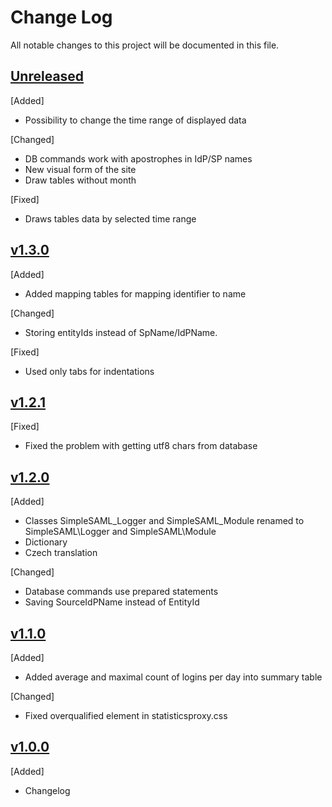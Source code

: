 # Change Log
All notable changes to this project will be documented in this file.

## [Unreleased]
[Added]
- Possibility to change the time range of displayed data

[Changed]
- DB commands work with apostrophes in IdP/SP names
- New visual form of the site
- Draw tables without month

[Fixed]
- Draws tables data by selected time range


## [v1.3.0]
[Added]
- Added mapping tables for mapping identifier to name

[Changed]
- Storing entityIds instead of SpName/IdPName. 

[Fixed]
- Used only tabs for indentations

## [v1.2.1]
[Fixed]
- Fixed the problem with getting utf8 chars from database

## [v1.2.0]
[Added]
- Classes SimpleSAML_Logger and SimpleSAML_Module renamed to SimpleSAML\Logger and SimpleSAML\Module
- Dictionary
- Czech translation

[Changed]
- Database commands use prepared statements
- Saving SourceIdPName instead of EntityId

## [v1.1.0]
[Added]
- Added average and maximal count of logins per day into summary table

[Changed]
- Fixed overqualified element in statisticsproxy.css

## [v1.0.0]
[Added]
- Changelog

[Unreleased]: https://github.com/CESNET/proxystatistics-simplesamlphp-module/tree/master
[v1.3.0]: https://github.com/CESNET/proxystatistics-simplesamlphp-module/tree/v1.3.0
[v1.2.1]: https://github.com/CESNET/proxystatistics-simplesamlphp-module/tree/v1.2.1
[v1.2.0]: https://github.com/CESNET/proxystatistics-simplesamlphp-module/tree/v1.2.0
[v1.1.0]: https://github.com/CESNET/proxystatistics-simplesamlphp-module/tree/v1.1.0
[v1.0.0]: https://github.com/CESNET/proxystatistics-simplesamlphp-module/tree/v1.0.0
